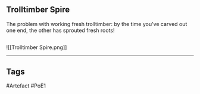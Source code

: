 ## Trolltimber Spire
The problem with working fresh trolltimber:
by the time you've carved out one end,
the other has sprouted fresh roots!
##
![[Trolltimber Spire.png]]

---
## Tags
#Artefact
#PoE1